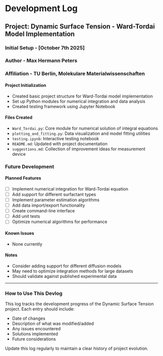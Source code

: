 # Development Log

## Project: Dynamic Surface Tension - Ward-Tordai Model Implementation

### Initial Setup - [October 7th 2025]
### Author - Max Hermann Peters
### Affiliation - TU Berlin, Molekulare Materialwissenschaften

#### Project Initialization
- Created basic project structure for Ward-Tordai model implementation
- Set up Python modules for numerical integration and data analysis
- Created testing framework using Jupyter Notebook

#### Files Created
- `Ward_Tordai.py`: Core module for numerical solution of integral equations
- `plotting_and_fitting.py`: Data visualization and model fitting utilities
- `testing.ipynb`: Interactive testing notebook
- `README.md`: Updated with project documentation
- `suggestions.md`: Collection of improvement ideas for measurement device

### Future Development

#### Planned Features
- [ ] Implement numerical integration for Ward-Tordai equation
- [ ] Add support for different surfactant types
- [ ] Implement parameter estimation algorithms
- [ ] Add data import/export functionality
- [ ] Create command-line interface
- [ ] Add unit tests
- [ ] Optimize numerical algorithms for performance

#### Known Issues
- None currently

#### Notes
- Consider adding support for different diffusion models
- May need to optimize integration methods for large datasets
- Should validate against published experimental data

---

### How to Use This Devlog

This log tracks the development progress of the Dynamic Surface Tension project. Each entry should include:
- Date of changes
- Description of what was modified/added
- Any issues encountered
- Solutions implemented
- Future considerations

Update this log regularly to maintain a clear history of project evolution.
